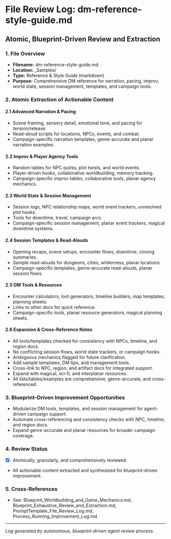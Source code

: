 # File Review Log: dm-reference-style-guide.md

## Atomic, Blueprint-Driven Review and Extraction

### 1. File Overview

- **Filename:** dm-reference-style-guide.md
- **Location:** _Samples/
- **Type:** Reference & Style Guide (markdown)
- **Purpose:** Comprehensive DM reference for narration, pacing, improv, world state, session management, templates, and campaign tools.

### 2. Atomic Extraction of Actionable Content

#### 2.1 Advanced Narration & Pacing
- Scene framing, sensory detail, emotional tone, and pacing for tension/release.
- Read-aloud scripts for locations, NPCs, events, and combat.
- Campaign-specific narration templates, genre-accurate and planar narration examples.

#### 2.2 Improv & Player Agency Tools
- Random tables for NPC quirks, plot twists, and world events.
- Player-driven hooks, collaborative worldbuilding, memory tracking.
- Campaign-specific improv tables, collaborative tools, planar agency mechanics.

#### 2.3 World State & Session Management
- Session logs, NPC relationship maps, world event trackers, unresolved plot hooks.
- Tools for downtime, travel, campaign arcs.
- Campaign-specific session management, planar event trackers, magical downtime systems.

#### 2.4 Session Templates & Read-Alouds
- Opening recaps, scene setups, encounter flows, downtime, closing summaries.
- Sample read-alouds for dungeons, cities, wilderness, planar locations.
- Campaign-specific templates, genre-accurate read-alouds, planar session flows.

#### 2.5 DM Tools & Resources
- Encounter calculators, loot generators, timeline builders, map templates, planning sheets.
- Links to other docs for quick reference.
- Campaign-specific tools, planar resource generators, magical planning sheets.

#### 2.6 Expansion & Cross-Reference Notes
- All tools/templates checked for consistency with NPCs, timeline, and region docs.
- No conflicting session flows, world state trackers, or campaign hooks.
- Ambiguous mechanics flagged for future clarification.
- Add sample templates, DM tips, and management tools.
- Cross-link to NPC, region, and artifact docs for integrated support.
- Expand with magical, sci-fi, and interplanar resources.
- All lists/tables/examples are comprehensive, genre-accurate, and cross-referenced.

### 3. Blueprint-Driven Improvement Opportunities
- Modularize DM tools, templates, and session management for agent-driven campaign support.
- Automate cross-referencing and consistency checks with NPC, timeline, and region docs.
- Expand genre-accurate and planar resources for broader campaign coverage.

### 4. Review Status
- [x] Atomically, granularly, and comprehensively reviewed.
- All actionable content extracted and synthesized for blueprint-driven improvement.

### 5. Cross-References
- See: Blueprint_Worldbuilding_and_Game_Mechanics.md, Blueprint_Exhaustive_Review_and_Extraction.md, PromptTemplate_File_Review_Log.md, Process_Running_Improvement_Log.md

---

*Log generated by autonomous, blueprint-driven agent review process.*
